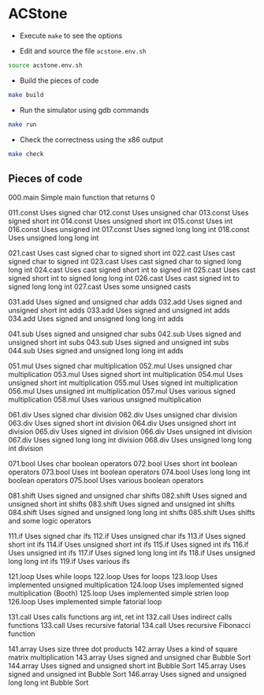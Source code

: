 ACStone
============

* Execute `make` to see the options

* Edit and source the file `acstone.env.sh`
```bash
source acstone.env.sh
```

* Build the pieces of code
```bash
make build
```

* Run the simulator using gdb commands
```bash
make run
```

* Check the correctness using the x86 output
```bash
make check
```

Pieces of code
---------------------

000.main	Simple main function that returns 0

011.const	Uses signed char
012.const   Uses unsigned char
013.const	Uses signed short int
014.const	Uses unsigned short int
015.const	Uses int
016.const	Uses unsigned int
017.const	Uses signed long long int 
018.const	Uses unsigned long long int

021.cast	Uses cast signed char to signed short int
022.cast	Uses cast signed char to signed int
023.cast	Uses cast signed char to signed long long int
024.cast	Uses cast signed short int to signed int
025.cast	Uses cast signed short int to signed long long int
026.cast	Uses cast signed int to signed long long int
027.cast	Uses some unsigned casts

031.add		Uses signed and unsigned char adds
032.add		Uses signed and unsigned short int adds
033.add		Uses signed and unsigned int adds
034.add		Uses signed and unsigned long long int adds

041.sub		Uses signed and unsigned char subs
042.sub		Uses signed and unsigned short int subs
043.sub		Uses signed and unsigned int subs
044.sub		Uses signed and unsigned long long int adds

051.mul		Uses signed char multiplication
052.mul		Uses unsigned char multiplication
053.mul		Uses signed short int multiplication
054.mul		Uses unsigned short int multiplication
055.mul		Uses signed int multiplication
056.mul		Uses unsigned int multiplication
057.mul		Uses various signed multiplication
058.mul		Uses various unsigned multiplication

061.div		Uses signed char division
062.div		Uses unsigned char division
063.div		Uses signed short int division
064.div		Uses unsigned short int division
065.div		Uses signed int division
066.div		Uses unsigned int division
067.div		Uses signed long long int division
068.div		Uses unsigned long long int division

071.bool	Uses char boolean operators
072.bool	Uses short int boolean operators
073.bool	Uses int boolean operators
074.bool	Uses long long int boolean operators
075.bool	Uses various boolean operators

081.shift	Uses signed and unsigned char shifts
082.shift	Uses signed and unsigned short int shifts
083.shift	Uses signed and unsigned int shifts
084.shift	Uses signed and unsigned long long int shifts
085.shift	Uses shifts and some logic operators

111.if		Uses signed char ifs
112.if		Uses unsigned char ifs
113.if		Uses signed short int ifs
114.if		Uses unsigned short int ifs
115.if		Uses signed int ifs
116.if		Uses unsigned int ifs
117.if		Uses signed long long int ifs
118.if		Uses unsigned long long int ifs
119.if		Uses various ifs

121.loop	Uses while loops
122.loop	Uses for loops
123.loop	Uses implemented unsigned multiplication
124.loop	Uses implemented signed multiplication (Booth)
125.loop	Uses implemented simple strlen loop
126.loop	Uses implemented simple fatorial loop

131.call	Uses calls functions arg int, ret int
132.call	Uses indirect calls functions
133.call	Uses recursive fatorial
134.call	Uses recursive Fibonacci function

141.array	Uses size three dot products
142.array	Uses a kind of square matrix multiplication
143.array	Uses signed and unsigned char Bubble Sort
144.array	Uses signed and unsigned short int Bubble Sort
145.array	Uses signed and unsigned int Bubble Sort
146.array	Uses signed and unsigned long long int Bubble Sort

